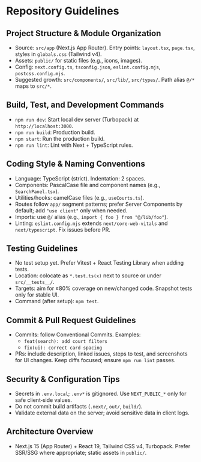 # Repository Guidelines

## Project Structure & Module Organization
- Source: `src/app` (Next.js App Router). Entry points: `layout.tsx`, `page.tsx`, styles in `globals.css` (Tailwind v4).
- Assets: `public/` for static files (e.g., icons, images).
- Config: `next.config.ts`, `tsconfig.json`, `eslint.config.mjs`, `postcss.config.mjs`.
- Suggested growth: `src/components/`, `src/lib/`, `src/types/`. Path alias `@/*` maps to `src/*`.

## Build, Test, and Development Commands
- `npm run dev`: Start local dev server (Turbopack) at `http://localhost:3000`.
- `npm run build`: Production build.
- `npm start`: Run the production build.
- `npm run lint`: Lint with Next + TypeScript rules.

## Coding Style & Naming Conventions
- Language: TypeScript (strict). Indentation: 2 spaces.
- Components: PascalCase file and component names (e.g., `SearchPanel.tsx`).
- Utilities/hooks: camelCase files (e.g., `useCourts.ts`).
- Routes follow `app/` segment patterns; prefer Server Components by default; add `"use client"` only when needed.
- Imports: use `@/` alias (e.g., `import { foo } from "@/lib/foo"`).
- Linting: `eslint.config.mjs` extends `next/core-web-vitals` and `next/typescript`. Fix issues before PR.

## Testing Guidelines
- No test setup yet. Prefer Vitest + React Testing Library when adding tests.
- Location: colocate as `*.test.ts(x)` next to source or under `src/__tests__/`.
- Targets: aim for ≥80% coverage on new/changed code. Snapshot tests only for stable UI.
- Command (after setup): `npm test`.

## Commit & Pull Request Guidelines
- Commits: follow Conventional Commits. Examples:
  - `feat(search): add court filters`
  - `fix(ui): correct card spacing`
- PRs: include description, linked issues, steps to test, and screenshots for UI changes. Keep diffs focused; ensure `npm run lint` passes.

## Security & Configuration Tips
- Secrets in `.env.local`; `.env*` is gitignored. Use `NEXT_PUBLIC_*` only for safe client‑side values.
- Do not commit build artifacts (`.next/`, `out/`, `build/`).
- Validate external data on the server; avoid sensitive data in client logs.

## Architecture Overview
- Next.js 15 (App Router) + React 19, Tailwind CSS v4, Turbopack. Prefer SSR/SSG where appropriate; static assets in `public/`.
